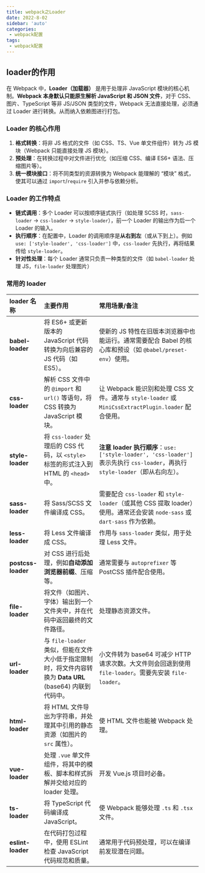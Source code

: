 ```yaml
---
title: webpack之Loader
date: 2022-8-02
sidebar: 'auto'
categories:
 - webpack配置
tags:
 - webpack配置
---
```

## loader的作用
在 Webpack 中，**Loader（加载器）** 是用于处理非 JavaScript 模块的核心机制。**Webpack 本身默认只能原生解析 JavaScript 和 JSON 文件**，对于 CSS、图片、TypeScript 等非 JS/JSON 类型的文件，Webpack 无法直接处理，必须通过 Loader 进行转换。从而纳入依赖图进行打包。

### Loader 的核心作用

1. **格式转换**：将非 JS 格式的文件（如 CSS、TS、Vue 单文件组件）转为 JS 模块（Webpack 只能直接处理 JS 模块）。
2. **预处理**：在转换过程中对文件进行优化（如压缩 CSS、编译 ES6+ 语法、压缩图片等）。
3. **统一模块接口**：将不同类型的资源转换为 Webpack 能理解的 “模块” 格式，使其可以通过 `import`/`require` 引入并参与依赖分析。

### Loader 的工作特点

- **链式调用**：多个 Loader 可以按顺序链式执行（如处理 SCSS 时，`sass-loader` → `css-loader` → `style-loader`），前一个 Loader 的输出作为后一个 Loader 的输入。
- **执行顺序**：在配置中，Loader 的调用顺序是**从右到左**（或从下到上）。例如 `use: ['style-loader', 'css-loader']` 中，`css-loader` 先执行，再将结果传给 `style-loader`。
- **针对性处理**：每个 Loader 通常只负责一种类型的文件（如 `babel-loader` 处理 JS，`file-loader` 处理图片）


### 常用的 loader

| loader 名称        | 主要作用                                                     | 常用场景/备注                                                |
| :----------------- | :----------------------------------------------------------- | :----------------------------------------------------------- |
| **babel-loader**   | 将 ES6+ 或更新版本的 JavaScript 代码转换为向后兼容的 JS 代码（如 ES5）。 | 使新的 JS 特性在旧版本浏览器中也能运行。通常需要配合 Babel 的核心库和预设（如 `@babel/preset-env`）使用。 |
| **css-loader**     | 解析 CSS 文件中的 `@import` 和 `url()` 等语句，将 CSS 转换为 JavaScript 模块。 | 让 Webpack 能识别和处理 CSS 文件。通常与 `style-loader` 或 `MiniCssExtractPlugin.loader` 配合使用。 |
| **style-loader**   | 将 `css-loader` 处理后的 CSS 代码，以 `<style>` 标签的形式注入到 HTML 的 `<head>` 中。 | **注意 loader 执行顺序**：`use: ['style-loader', 'css-loader']` 表示先执行 `css-loader`，再执行 `style-loader`（即从右向左）。 |
| **sass-loader**    | 将 Sass/SCSS 文件编译成 CSS。                              | 需要配合 `css-loader` 和 `style-loader`（或其他 CSS 提取 loader）使用。通常还会安装 `node-sass` 或 `dart-sass` 作为依赖。 |
| **less-loader**    | 将 Less 文件编译成 CSS。                                    | 作用与 `sass-loader` 类似，用于处理 Less 文件。              |
| **postcss-loader** | 对 CSS 进行后处理，例如**自动添加浏览器前缀**、压缩等。    | 通常需要与 `autoprefixer` 等 PostCSS 插件配合使用。          |
| **file-loader**    | 将文件（如图片、字体）输出到一个文件夹中，并在代码中返回最终的文件路径。 | 处理静态资源文件。                                           |
| **url-loader**     | 与 `file-loader` 类似，但能在文件大小低于指定限制时，将文件内容转换为 **Data URL** (base64) 内联到代码中。 | 小文件转为 base64 可减少 HTTP 请求次数。大文件则会回退到使用 `file-loader`。需要先安装 `file-loader`。 |
| **html-loader**    | 将 HTML 文件导出为字符串，并处理其中引用的静态资源（如图片的 `src` 属性）。 | 使 HTML 文件也能被 Webpack 处理。                            |
| **vue-loader**     | 处理 `.vue` 单文件组件，将其中的模板、脚本和样式拆解并交给对应的 loader 处理。 | 开发 Vue.js 项目时必备。                                     |
| **ts-loader**      | 将 TypeScript 代码编译成 JavaScript。                     | 使 Webpack 能够处理 `.ts` 和 `.tsx` 文件。                   |
| **eslint-loader**  | 在代码打包过程中，使用 ESLint 检查 JavaScript 代码规范和质量。 | 通常用于代码预处理，可以在编译前发现潜在问题。               |